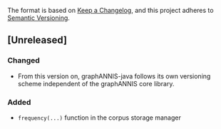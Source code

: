 The format is based on [Keep a Changelog](https://keepachangelog.com/en/1.0.0/),
and this project adheres to [Semantic Versioning](https://semver.org/spec/v2.0.0.html).

## [Unreleased]

### Changed

-  From this version on, graphANNIS-java follows its own versioning scheme independent of the graphANNIS core library.

### Added

- `frequency(...)` function in the corpus storage manager